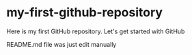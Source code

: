 # my-first-github-repository
Here is my first GitHub repository. Let's get started with GitHub

README.md file was just edit manually
